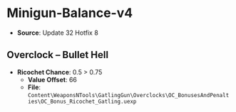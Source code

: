 # Minigun-Balance-v4
* **Source**: Update 32 Hotfix 8

## Overclock – Bullet Hell
* **Ricochet Chance**: 0.5 > 0.75
  * **Value Offset**: 66
  * **File**: `Content\WeaponsNTools\GatlingGun\Overclocks\OC_BonusesAndPenalties\OC_Bonus_Ricochet_Gatling.uexp`

